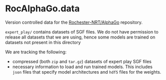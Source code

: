 # RocAlphaGo.data

Version controlled data for the [Rochester-NRT/AlphaGo](https://github.com/Rochester-NRT/AlphaGo) repository.

`expert_play/` contains datasets of SGF files. We do not have permission to release all datasets that we are using, hence some models are trained on datasets not present in this directory

We are tracking the following:

* compressed (both `zip` and `tar.gz`) datasets of expert play SGF files
* necessary information to load and run trained models. This includes `json` files that specify model architectures and `hdf5` files for the weights.

